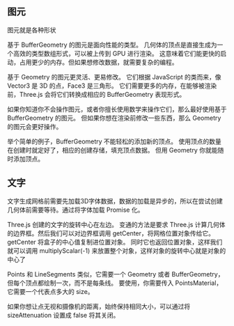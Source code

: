## 图元
图元就是各种形状

基于 BufferGeometry 的图元是面向性能的类型。 几何体的顶点是直接生成为一个高效的类型数组形式，可以被上传到 GPU 进行渲染。 这意味着它们能更快的启动，占用更少的内存。但如果想修改数据，就需要复杂的编程。

基于 Geometry 的图元更灵活、更易修改。 它们根据 JavaScript 的类而来，像 Vector3 是 3D 的点，Face3 是三角形。 它们需要更多的内存，在能够被渲染前，Three.js 会将它们转换成相应的 BufferGeometry 表现形式。

如果你知道你不会操作图元，或者你擅长使用数学来操作它们，那么最好使用基于 BufferGeometry 的图元。 但如果你想在渲染前修改一些东西，那么 Geometry 的图元会更好操作。

举个简单的例子，BufferGeometry 不能轻松的添加新的顶点。 使用顶点的数量在创建时就定好了，相应的创建存储，填充顶点数据。 但用 Geometry 你就能随时添加顶点。

## 文字
文字生成网格前需要先加载3D字体数据，数据的加载是异步的，所以在尝试创建几何体前需要等待。通过将字体加载 Promise 化。

Three.js 创建的文字的旋转中心在左边。 变通的方法是要求 Three.js 计算几何体的边界框。然后我们可以对边界框调用 getCenter，将网格位置对象传给它。 getCenter 将盒子的中心值复制进位置对象。 同时它也返回位置对象，这样我们就可以调用 multiplyScalar(-1) 来放置整个对象，这样对象的旋转中心就是对象的中心了

Points 和 LineSegments 类似，它需要一个 Geometry 或者 BufferGeometry，但每个顶点都绘制一次，而不是每条线。 要使用，你需要传入 PointsMaterial，它需要一个代表点多大的 size。

如果你想让点无视和摄像机的距离，始终保持相同大小，可以通过将 sizeAttenuation 设置成 false 将其关闭。